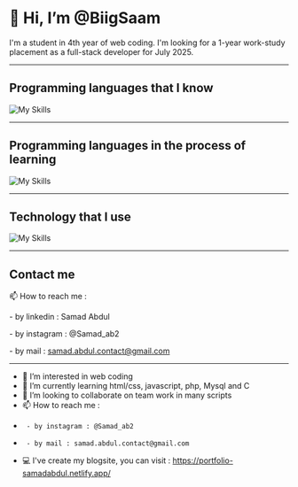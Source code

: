 <h1>👋 Hi, I’m @BiigSaam</h1>
<p>I'm a student in 4th year of web coding. I'm looking for a 1-year work-study placement as a full-stack developer for July 2025.</p>

<hr></hr>

## Programming languages that I know
![My Skills](https://skillicons.dev/icons?i=html,css,js,ts,php,symfony,mysql,postgres,prisma,supabase,react,next,express,sass,bootstrap,docker,terraform,wordpress,webflow)
<hr></hr>

## Programming languages in the process of learning
![My Skills](https://skillicons.dev/icons?i=flutter,nestjs,vue,azure,dotnet)
<hr></hr>

## Technology that I use 
![My Skills](https://skillicons.dev/icons?i=windows,linux,ubuntu,debian,vscode,nodejs,aws,git,vercel,netlify,figma,xd)
<hr></hr>

## Contact me
📫 How to reach me :
      <p>- by linkedin : <a src="https://www.linkedin.com/in/samad-abdul-alternance-developpeur-web-full-stack/">Samad Abdul</a></p>
      <p>- by instagram : <a src="https://www.instagram.com/samad_ab2/">@Samad_ab2</a></p>
      <p>- by mail : samad.abdul.contact@gmail.com</p>

<hr></hr>

- 👀 I’m interested in web coding
- 🌱 I’m currently learning html/css, javascript, php, Mysql and C
- 💞️ I’m looking to collaborate on team work in many scripts
- 📫 How to reach me :
-      - by instagram : @Samad_ab2
-      - by mail : samad.abdul.contact@gmail.com
-  💻 I've create my blogsite, you can visit : https://portfolio-samadabdul.netlify.app/

<!---
BiigSaam/BiigSaam is a ✨ special ✨ repository because its `README.md` (this file) appears on your GitHub profile.
You can click the Preview link to take a look at your changes.
--->
